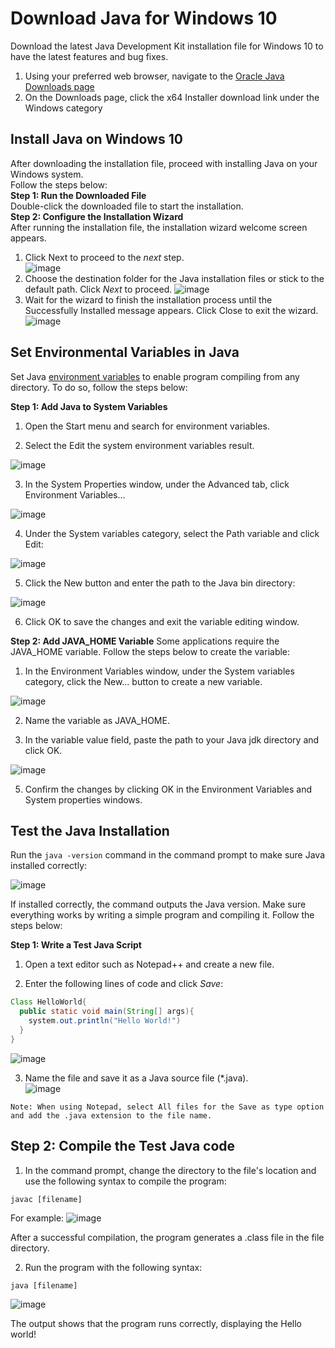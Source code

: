 # Download Java for Windows 10

Download the latest Java Development Kit installation file for Windows 10 to have the latest features and bug fixes.

1. Using your preferred web browser, navigate to the [Oracle Java Downloads page](https://www.oracle.com/java/technologies/downloads/#jdk17-windows)
1. On the Downloads page, click the x64 Installer download link under the Windows category  

## Install Java on Windows 10  

After downloading the installation file, proceed with installing Java on your Windows system.  
Follow the steps below:  
**Step 1: Run the Downloaded File**  
Double-click the downloaded file to start the installation.  
**Step 2: Configure the Installation Wizard**   
After running the installation file, the installation wizard welcome screen appears.

1. Click Next to proceed to the *next* step.  
![image](https://user-images.githubusercontent.com/104252631/172865139-f38c6da0-6303-4296-bcd8-4c8726ad3415.png)
2. Choose the destination folder for the Java installation files or stick to the default path. Click *Next* to proceed.
 ![image](https://user-images.githubusercontent.com/104252631/172865563-8ca5ef1a-2d58-4970-8564-53ae53c967da.png)
3. Wait for the wizard to finish the installation process until the Successfully Installed message appears. Click Close to exit the wizard.
![image](https://user-images.githubusercontent.com/104252631/172866060-36e63762-5898-4236-8057-f3b35a6dbb48.png)

## Set Environmental Variables in Java
Set Java [environment variables](https://phoenixnap.com/kb/windows-set-environment-variable) to enable program compiling from any directory. To do so, follow the steps below:

**Step 1: Add Java to System Variables**
1. Open the Start menu and search for environment variables.

2. Select the Edit the system environment variables result.

![image](https://user-images.githubusercontent.com/104252631/172866464-3444353a-1bfd-424e-8829-cbd5c3248393.png)

3. In the System Properties window, under the Advanced tab, click Environment Variables…

![image](https://user-images.githubusercontent.com/104252631/172866571-ec62c483-0a6f-4b56-b8d5-686598af7132.png)

4. Under the System variables category, select the Path variable and click Edit:

![image](https://user-images.githubusercontent.com/104252631/172866684-60713997-b878-4ce3-a34a-4ebf6bbece3d.png)

5. Click the New button and enter the path to the Java bin directory:

![image](https://user-images.githubusercontent.com/104252631/172866833-5da19c87-662b-4fd8-9a7b-892ceba5a0ef.png)

6. Click OK to save the changes and exit the variable editing window.

**Step 2: Add JAVA_HOME Variable**
Some applications require the JAVA_HOME variable. Follow the steps below to create the variable:

1. In the Environment Variables window, under the System variables category, click the New… button to create a new variable.

![image](https://user-images.githubusercontent.com/104252631/172867343-c7e00ff5-fd81-454a-9b92-98bcb1814cb9.png)

2. Name the variable as JAVA_HOME.

3. In the variable value field, paste the path to your Java jdk directory and click OK.

![image](https://user-images.githubusercontent.com/104252631/172867499-5e61c21c-47c2-4f15-b3e0-7636f1e01579.png)

5. Confirm the changes by clicking OK in the Environment Variables and System properties windows.

## Test the Java Installation

Run the `java -version` command in the command prompt to make sure Java installed correctly:

![image](https://user-images.githubusercontent.com/104252631/172867761-4bba9b89-f2ba-4e91-9929-7719dbc1bf14.png)

If installed correctly, the command outputs the Java version. Make sure everything works by writing a simple program and compiling it. Follow the steps below:

**Step 1: Write a Test Java Script**
1. Open a text editor such as Notepad++ and create a new file.

2. Enter the following lines of code and click *Save*:

```java
Class HelloWorld{
  public static void main(String[] args){
    system.out.println("Hello World!")
  }
}
```
![image](https://user-images.githubusercontent.com/104252631/172868372-a370394a-20db-4241-a0e6-54bd4edb7dcd.png)

3. Name the file and save it as a Java source file (*.java).  
![image](https://user-images.githubusercontent.com/104252631/172868465-e424192e-e440-4dc0-8a82-961200e6fe6c.png)

`
Note: When using Notepad, select All files for the Save as type option and add the .java extension to the file name.
`

## Step 2: Compile the Test Java code

1. In the command prompt, change the directory to the file's location and use the following syntax to compile the program:

```
javac [filename]
```
For example:
![image](https://user-images.githubusercontent.com/104252631/172869055-dfc06c6c-bd00-45e3-949e-29190334f272.png)

After a successful compilation, the program generates a .class file in the file directory.

2. Run the program with the following syntax:
```
java [filename]
```
![image](https://user-images.githubusercontent.com/104252631/172869271-be6ccb13-1df0-42b3-a0db-05770dc5d674.png)

The output shows that the program runs correctly, displaying the Hello world! 




